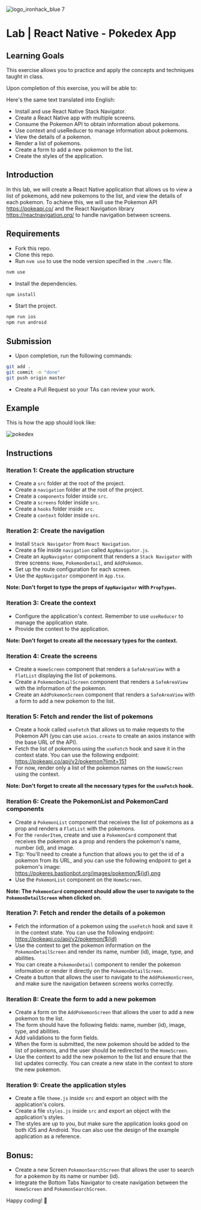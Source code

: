 ![logo_ironhack_blue 7](https://user-images.githubusercontent.com/23629340/40541063-a07a0a8a-601a-11e8-91b5-2f13e4e6b441.png)

# Lab | React Native - Pokedex App

## Learning Goals

This exercise allows you to practice and apply the concepts and techniques taught in class.

Upon completion of this exercise, you will be able to:

Here's the same text translated into English:

- Install and use React Native Stack Navigator.
- Create a React Native app with multiple screens.
- Consume the Pokemon API to obtain information about pokemons.
- Use context and useReducer to manage information about pokemons.
- View the details of a pokemon.
- Render a list of pokemons.
- Create a form to add a new pokemon to the list.
- Create the styles of the application.

## Introduction

In this lab, we will create a React Native application that allows us to view a list of pokemons, add new pokemons to the list, and view the details of each pokemon. To achieve this, we will use the Pokemon API <https://pokeapi.co/> and the React Navigation library <https://reactnavigation.org/> to handle navigation between screens.

## Requirements

- Fork this repo.
- Clone this repo.
- Run `nvm use` to use the node version specified in the `.nvmrc` file.

```bash
nvm use
```

- Install the dependencies.

```bash
npm install
```

- Start the project.

```bash
npm run ios
npm run android
```

## Submission

- Upon completion, run the following commands:

```bash
git add .
git commit -m "done"
git push origin master
```

- Create a Pull Request so your TAs can review your work.

## Example

This is how the app should look like:

![pokedex](./assets/pokedex.GIF)

## Instructions

### Iteration 1: Create the application structure

- Create a `src` folder at the root of the project.
- Create a `navigation` folder at the root of the project.
- Create a `components` folder inside `src`.
- Create a `screens` folder inside `src`.
- Create a `hooks` folder inside `src`.
- Create a `context` folder inside `src`.

### Iteration 2: Create the navigation

- Install `Stack Navigator` from `React Navigation`.
- Create a file inside `navigation` called `AppNavigator.js`.
- Create an `AppNavigator` component that renders a `Stack Navigator` with three screens: `Home`, `PokemonDetail`, and `AddPokemon`.
- Set up the route configuration for each screen.
- Use the `AppNavigator` component in `App.tsx`.

**Note: Don't forget to type the props of `AppNavigator` with `PropTypes`.**

### Iteration 3: Create the context

- Configure the application's context. Remember to use `useReducer` to manage the application state.
- Provide the context to the application.

**Note: Don't forget to create all the necessary types for the context.**

### Iteration 4: Create the screens

- Create a `HomeScreen` component that renders a `SafeAreaView` with a `FlatList` displaying the list of pokemons.
- Create a `PokemonDetailScreen` component that renders a `SafeAreaView` with the information of the pokemon.
- Create an `AddPokemonScreen` component that renders a `SafeAreaView` with a form to add a new pokemon to the list.

### Iteration 5: Fetch and render the list of pokemons

- Create a hook called `useFetch` that allows us to make requests to the Pokemon API (you can use `axios.create` to create an axios instance with the base URL of the API).
- Fetch the list of pokemons using the `useFetch` hook and save it in the context state. You can use the following endpoint: <https://pokeapi.co/api/v2/pokemon?limit=151>
- For now, render only a list of the pokemon names on the `HomeScreen` using the context.

**Note: Don't forget to create all the necessary types for the `useFetch` hook.**

### Iteration 6: Create the PokemonList and PokemonCard components

- Create a `PokemonList` component that receives the list of pokemons as a prop and renders a `FlatList` with the pokemons.
- For the `renderItem`, create and use a `PokemonCard` component that receives the pokemon as a prop and renders the pokemon's name, number (id), and image.
- Tip: You'll need to create a function that allows you to get the id of a pokemon from its URL, and you can use the following endpoint to get a pokemon's image: <https://pokeres.bastionbot.org/images/pokemon/${id}.png>
- Use the `PokemonList` component on the `HomeScreen`.

**Note: The `PokemonCard` component should allow the user to navigate to the `PokemonDetailScreen` when clicked on.**

### Iteration 7: Fetch and render the details of a pokemon

- Fetch the information of a pokemon using the `useFetch` hook and save it in the context state. You can use the following endpoint: <https://pokeapi.co/api/v2/pokemon/${id}>
- Use the context to get the pokemon information on the `PokemonDetailScreen` and render its name, number (id), image, type, and abilities.
- You can create a `PokemonDetail` component to render the pokemon information or render it directly on the `PokemonDetailScreen`.
- Create a button that allows the user to navigate to the `AddPokemonScreen`, and make sure the navigation between screens works correctly.

### Iteration 8: Create the form to add a new pokemon

- Create a form on the `AddPokemonScreen` that allows the user to add a new pokemon to the list.
- The form should have the following fields: name, number (id), image, type, and abilities.
- Add validations to the form fields.
- When the form is submitted, the new pokemon should be added to the list of pokemons, and the user should be redirected to the `HomeScreen`.
- Use the context to add the new pokemon to the list and ensure that the list updates correctly. You can create a new state in the context to store the new pokemon.

### Iteration 9: Create the application styles

- Create a file `theme.js` inside `src` and export an object with the application's colors.
- Create a file `styles.js` inside `src` and export an object with the application's styles.
- The styles are up to you, but make sure the application looks good on both iOS and Android. You can also use the design of the example application as a reference.

## Bonus:

- Create a new Screen `PokemonSearchScreen` that allows the user to search for a pokemon by its name or number (id).
- Integrate the Bottom Tabs Navigator to create navigation between the `HomeScreen` and `PokemonSearchScreen`.

Happy coding! 💙
